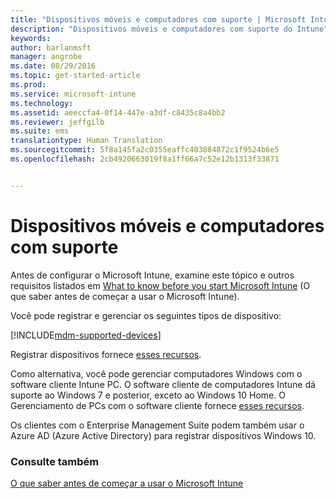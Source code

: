 ```yaml
---
title: "Dispositivos móveis e computadores com suporte | Microsoft Intune"
description: "Dispositivos móveis e computadores com suporte do Intune"
keywords: 
author: barlanmsft
manager: angrobe
ms.date: 08/29/2016
ms.topic: get-started-article
ms.prod: 
ms.service: microsoft-intune
ms.technology: 
ms.assetid: aeeccfa4-0f14-447e-a3df-c8435c8a4bb2
ms.reviewer: jeffgilb
ms.suite: ems
translationtype: Human Translation
ms.sourcegitcommit: 5f8a145fa2c0355eaffc403084872c1f9524b6e5
ms.openlocfilehash: 2cb4920663019f8a1ff66a7c52e12b1313f33871


---
```


# Dispositivos móveis e computadores com suporte

Antes de configurar o Microsoft Intune, examine este tópico e outros requisitos listados em [What to know before you start Microsoft Intune](what-to-know-before-you-start-microsoft-intune.md) (O que saber antes de começar a usar o Microsoft Intune).

Você pode registrar e gerenciar os seguintes tipos de dispositivo:

[!INCLUDE[mdm-supported-devices](../includes/mdm-supported-devices.md)]

Registrar dispositivos fornece [esses recursos](/Intune/get-started/choose-how-to-manage-devices).

Como alternativa, você pode gerenciar computadores Windows com o software cliente Intune PC. O software cliente de computadores Intune dá suporte ao Windows 7 e posterior, exceto ao Windows 10 Home. O Gerenciamento de PCs com o software cliente fornece [esses recursos](set-up-windows-device-management-with-microsoft-intune.md).

Os clientes com o Enterprise Management Suite podem também usar o Azure AD (Azure Active Directory) para registrar dispositivos Windows 10.

### Consulte também
[O que saber antes de começar a usar o Microsoft Intune](what-to-know-before-you-start-microsoft-intune.md)



<!--HONumber=Sep16_HO3-->


